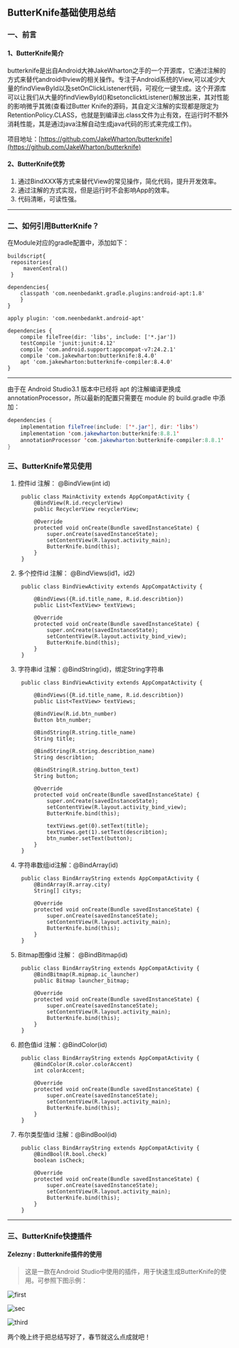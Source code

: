 ## ButterKnife基础使用总结

### 一、前言
#### 1、ButterKnife简介
butterknife是出自Android大神JakeWharton之手的一个开源库，它通过注解的方式来替代android中view的相关操作。专注于Android系统的View,可以减少大量的findViewById以及setOnClickListener代码，可视化一键生成。这个开源库可以让我们从大量的findViewById()和setonclicktListener()解放出来，其对性能的影响微乎其微(查看过Butter Knife的源码，其自定义注解的实现都是限定为RetentionPolicy.CLASS，也就是到编译出.class文件为止有效，在运行时不额外消耗性能，其是通过java注解自动生成java代码的形式来完成工作)。

项目地址：[https://github.com/JakeWharton/butterknife](https://github.com/JakeWharton/butterknife)

#### 2、ButterKnife优势

1. 通过BindXXX等方式来替代View的常见操作，简化代码，提升开发效率。
1. 通过注解的方式实现，但是运行时不会影响App的效率。
1. 代码清晰，可读性强。


----------

### 二、如何引用ButterKnife？

在Module对应的gradle配置中，添加如下：

	buildscript{
     repositories{
         mavenCentral()
     }

    dependencies{
        classpath 'com.neenbedankt.gradle.plugins:android-apt:1.8'
	    }
	}
	
	apply plugin: 'com.neenbedankt.android-apt'
	
	dependencies {
	    compile fileTree(dir: 'libs', include: ['*.jar'])
	    testCompile 'junit:junit:4.12'
	    compile 'com.android.support:appcompat-v7:24.2.1'
	    compile 'com.jakewharton:butterknife:8.4.0'
	    apt 'com.jakewharton:butterknife-compiler:8.4.0'
	}

----------

由于在 Android Studio3.1 版本中已经将 apt 的注解编译更换成 annotationProcessor，所以最新的配置只需要在 module 的 build.gradle 中添加：
```java
dependencies {
    implementation fileTree(include: ['*.jar'], dir: 'libs')
    implementation 'com.jakewharton:butterknife:8.8.1'
    annotationProcessor 'com.jakewharton:butterknife-compiler:8.8.1'
}
```

### 三、ButterKnife常见使用

1. 控件id 注解： @BindView(int id)

		public class MainActivity extends AppCompatActivity {
		    @BindView(R.id.recyclerView)
		    public RecyclerView recyclerView;
		
		    @Override
		    protected void onCreate(Bundle savedInstanceState) {
		        super.onCreate(savedInstanceState);
		        setContentView(R.layout.activity_main);
		        ButterKnife.bind(this);
		    }
		}

1. 多个控件id 注解： @BindViews(id1，id2)

		public class BindViewActivity extends AppCompatActivity {

		    @BindViews({R.id.title_name, R.id.describtion})
		    public List<TextView> textViews;
		
		    @Override
		    protected void onCreate(Bundle savedInstanceState) {
		        super.onCreate(savedInstanceState);
		        setContentView(R.layout.activity_bind_view);
		        ButterKnife.bind(this);
		    }
		}

1. 字符串id 注解：@BindString(id)，绑定String字符串

		public class BindViewActivity extends AppCompatActivity {

		    @BindViews({R.id.title_name, R.id.describtion})
		    public List<TextView> textViews;
		
		    @BindView(R.id.btn_number)
		    Button btn_number;
		
		    @BindString(R.string.title_name)
		    String title;
		
		    @BindString(R.string.describtion_name)
		    String describtion;
		
		    @BindString(R.string.button_text)
		    String button;
		
		    @Override
		    protected void onCreate(Bundle savedInstanceState) {
		        super.onCreate(savedInstanceState);
		        setContentView(R.layout.activity_bind_view);
		        ButterKnife.bind(this);
		
		        textViews.get(0).setText(title);
		        textViews.get(1).setText(describtion);
		        btn_number.setText(button);
		    }
		}

1. 字符串数组id注解：@BindArray(id)

		public class BindArrayString extends AppCompatActivity {
		    @BindArray(R.array.city)
		    String[] citys;
		
		    @Override
		    protected void onCreate(Bundle savedInstanceState) {
		        super.onCreate(savedInstanceState);
		        setContentView(R.layout.activity_main);
		        ButterKnife.bind(this);
		    }
		}

1. Bitmap图像id 注解： @BindBitmap(id)

		public class BindArrayString extends AppCompatActivity {
		    @BindBitmap(R.mipmap.ic_launcher)
		    public Bitmap launcher_bitmap;
		
		    @Override
		    protected void onCreate(Bundle savedInstanceState) {
		        super.onCreate(savedInstanceState);
		        setContentView(R.layout.activity_main);
		        ButterKnife.bind(this);
		    }
		}

1. 颜色值id  注解：@BindColor(id)

		public class BindArrayString extends AppCompatActivity {
		    @BindColor(R.color.colorAccent)
		    int colorAccent;
		
		    @Override
		    protected void onCreate(Bundle savedInstanceState) {
		        super.onCreate(savedInstanceState);
		        setContentView(R.layout.activity_main);
		        ButterKnife.bind(this);
		    }
		}

1. 布尔类型值id  注解：@BindBool(id)

		public class BindArrayString extends AppCompatActivity {
		    @BindBool(R.bool.check)
		    boolean isCheck;
		
		    @Override
		    protected void onCreate(Bundle savedInstanceState) {
		        super.onCreate(savedInstanceState);
		        setContentView(R.layout.activity_main);
		        ButterKnife.bind(this);
		    }
		}


----------
### 三、ButterKnife快捷插件
#### Zelezny : Butterknife插件的使用
>这是一款在Android Studio中使用的插件，用于快速生成ButterKnife的使用。可参照下图示例：

![first](http://img.blog.csdn.net/20161031141739545)

![sec](http://img.blog.csdn.net/20161031141833705)

![third](http://img.blog.csdn.net/20161031140736060)


两个晚上终于把总结写好了，春节就这么点成就吧！
